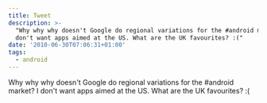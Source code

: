 ```yaml
---
title: Tweet
description: >-
  "Why why why doesn't Google do regional variations for the #android market? I
  don't want apps aimed at the US. What are the UK favourites? :("
date: '2010-06-30T07:06:31+01:00'
tags:
  - android
---
```

Why why why doesn't Google do regional variations for the #android market? I don't want apps aimed at the US. What are the UK favourites? :(
